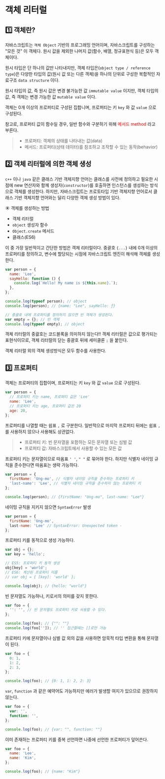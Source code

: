 # 객체 리터럴

## 1️⃣ 객체란?

자바스크립트는 `객체 Object` 기반의 프로그래밍 언어이며, 자바스크립트를 구성하는 "모든 것" 이 객체다. 원시 값을 제외한 나머지 값(함수, 배열, 정규표현식 등)은 모두 객체이다.

원시 타입은 단 하나의 값만 나타내지만, 객체 타입은(`object type / reference type`)은 다양한 타입의 값(원시 값 또는 다른 객체)을 하나의 단위로 구성한 복합적인 자료구조 `data structure` 이다.

원시 타입의 값, 즉 원시 값은 변경 불가능한 값 `immutable value` 이지만,
객체 타입의 값, 즉 객체는 변경 가능한 값 `mutable value` 이다.

객체는 0개 이상의 프로퍼티로 구성된 집합니며, 프로퍼티는 키 `key` 와 값 `value` 으로 구성된다.

참고로, 프로퍼티 값이 함수일 경우, 일반 함수와 구분하기 위해 <span style="color: red">메서드 method</span> 라고 부른다.

> - 프로퍼티: 객체의 상태를 나타내는 값(data)
> - 메서드: 프로퍼티(상태 데이터)를 참조하고 조작할 수 있는 동작(behavior)

## 2️⃣ 객체 리터럴에 의한 객체 생성

`c++` 이나 `java` 같은 클래스 기반 객체지향 언어는 클래스를 사전에 정의하고 필요한 시점에 new 연산자와 함께 생성자(`constructor`)를 호출하면 인스턴스를 생성하는 방식으로 객체를 생성한다.
하지만, 자바스크립트는 프로토타입 기반 객체지향 언어로서 클래스 기반 객체지향 언어와는 달리 다양한 객체 생성 방법이 있다.

☀︎ 객체를 생성하는 방법

- 객체 리터럴
- `object` 생성자 함수
- `Object.create` 메서드
- 클래스(ES6)

이 중 가장 일반적이고 간단한 방법은 객체 리터럴이다.
중괄호 `{...}` 내에 0개 이상의 프로퍼티를 정의하고, 변수에 할당되는 시점에 자바스크립트 엔진이 해석해 객체를 생성한다.

```js
var person = {
  name: 'Lee',
  sayHello: function () {
    console.log(`Hello! My name is ${this.name}.`);
  },
};

console.log(typeof person); // object
console.log(person); // {name: "Lee", sayHello: ƒ}

// 중괄호 내에 프로퍼티를 정의하지 않으면 빈 객체가 생성된다.
var empty = {}; // 빈 객체
console.log(typeof empty); // object
```

객체 리터럴의 중괋호는 코드블록을 의미하지 않는다!!
객체 리터럴은 값으로 평가되는 표현식이므로, 객체 리터럴의 닫는 중괄호 뒤에 세미클론 `;` 을 붙인다.

객체 리터럴 외의 객체 생성방식은 모두 함수를 사용한다.

## 3️⃣ 프로퍼티

객체는 프로퍼티의 집합이며, 프로퍼티는 키 `key` 와 값 `value` 으로 구성된다.

```js
var person = {
  // 프로퍼티 키는 name, 프로퍼티 값은 'Lee'
  name: 'Lee',
  // 프로퍼티 키는 age, 프로퍼티 값은 20
  age: 20,
};
```

프로퍼티를 나열할 때는 쉼표 `,` 로 구분한다. 일반적으로 마지막 프로퍼티 뒤에는 쉼표 `,` 를 사용하지 않으나 사용해도 상관없다.

> - 프로퍼티 키: 빈 문자열을 포함하는 모든 문자열 또는 심벌 값
> - 프로퍼티 값: 자바스크립트에서 사용할 수 있는 모든 값

프로퍼티 키는 문자열이므로 따옴표 `' '`, `" "` 로 묶어야 한다. 하지만 식별자 네이밍 규칙을 준수한다면 따옴표는 생략 가능하다.

```js
var person = {
  firstName: 'Ung-mo', // 식별자 네이밍 규칙을 준수하는 프로퍼티 키
  'last-name': 'Lee', // 식별자 네이밍 규칙을 준수하지 않는 프로퍼티 키
};

console.log(person); // {firstName: "Ung-mo", last-name: "Lee"}
```

네이밍 규칙을 지키지 않으면 `SyntaxError` 발생

```js
var person = {
  firstName: 'Ung-mo',
  last-name: 'Lee' // SyntaxError: Unexpected token -
};
```

프로퍼티 키를 동적으로 생성 가능하다.

```js
var obj = {};
var key = 'hello';

// ES5: 프로퍼티 키 동적 생성
obj[key] = 'world';
// ES6: 계산된 프로퍼티 이름
// var obj = { [key]: 'world' };

console.log(obj); // {hello: "world"}
```

빈 문자열도 가능하나, 키로서의 의미를 갖지 못한다.

```js
var foo = {
  '': '', // 빈 문자열도 프로퍼티 키로 사용할 수 있다.
};

console.log(foo); // {"": ""}
console.log(foo['']); // '' 접근할때는 []로만 가능
```

프로퍼티 키에 문자열이나 심벌 값 외의 값을 사용하면 암묵적 타입 변환을 통해 문자열이 된다.

```js
var foo = {
  0: 1,
  1: 2,
  2: 3,
};

console.log(foo); // {0: 1, 1: 2, 2: 3}
```

`var`, `function` 과 같은 예약어도 가능하지만 에러가 발생할 여지가 있으므로 권장하지 않는다.

```js
var foo = {
  var: '',
  function: '',
};

console.log(foo); // {var: "", function: ""}
```

이미 존재하는 프로퍼티 키를 중복 선언하면 나중에 선언한 프로퍼티가 덮어쓴다.

```js
var foo = {
  name: 'Lee',
  name: 'Kim',
};

console.log(foo); // {name: "Kim"}
```
